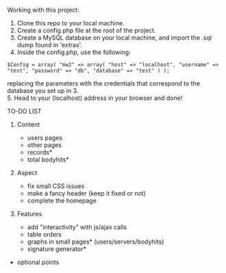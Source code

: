 Working with this project:<br />
1. Clone this repo to your local machine.<br />
2. Create a config.php file at the root of the project.<br />
3. Create a MySQL database on your local machine, and import the .sql dump found in 'extras'.<br />
4. Inside the config.php, use the following:<br />

`$Config = array(
     "mw2" => array(
         "host" => "localhost",
         "username" => "test",
         "password" => "db",
         "database" => "test"
     )
 );`

replacing the parameters with the credentials that correspond to the database you set up in 3.<br />
5. Head to your (localhost) address in your browser and done!

TO-DO LIST

1. Content
	- users pages
	- other pages
	- records*
	- total bodyhits*

2. Aspect
	- fix small CSS issues
	- make a fancy header (keep it fixed or not)
	- complete the homepage

3. Features
	- add "interactivity" with js/ajax calls
	- table orders
	- graphs in small pages* (users/servers/bodyhits)
	- signature generator*
	
* optional points
